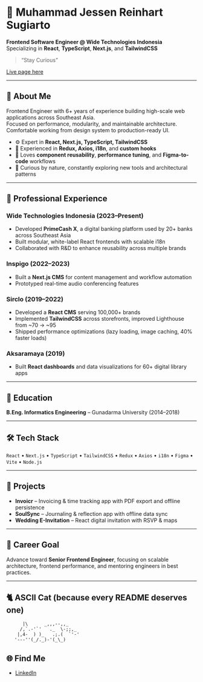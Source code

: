 # 🧠 Muhammad Jessen Reinhart Sugiarto

**Frontend Software Engineer @ Wide Technologies Indonesia**  
Specializing in **React**, **TypeScript**, **Next.js**, and **TailwindCSS**

> “Stay Curious”

[Live page here](https://jessenreinhart.github.io)

---

## 🚀 About Me

Frontend Engineer with 6+ years of experience building high-scale web applications across Southeast Asia.  
Focused on performance, modularity, and maintainable architecture.  
Comfortable working from design system to production-ready UI.

- ⚙️ Expert in **React, Next.js, TypeScript, TailwindCSS**
- 🧩 Experienced in **Redux, Axios, i18n**, and **custom hooks**
- 🎯 Loves **component reusability**, **performance tuning**, and **Figma-to-code** workflows
- 🧠 Curious by nature, constantly exploring new tools and architectural patterns

---

## 🧩 Professional Experience

### **Wide Technologies Indonesia (2023–Present)**
- Developed **PrimeCash X**, a digital banking platform used by 20+ banks across Southeast Asia  
- Built modular, white-label React frontends with scalable i18n  
- Collaborated with R&D to enhance reusability across multiple brands

### **Inspigo (2022–2023)**
- Built a **Next.js CMS** for content management and workflow automation  
- Prototyped real-time audio conferencing features

### **Sirclo (2019–2022)**
- Developed a **React CMS** serving 100,000+ brands  
- Implemented **TailwindCSS** across storefronts, improved Lighthouse from ~70 → ~95  
- Shipped performance optimizations (lazy loading, image caching, 40% faster loads)

### **Aksaramaya (2019)**
- Built **React dashboards** and data visualizations for 60+ digital library apps

---

## 🧠 Education
**B.Eng. Informatics Engineering** – Gunadarma University (2014–2018)

---

## 🛠️ Tech Stack
`React` • `Next.js` • `TypeScript` • `TailwindCSS` • `Redux` • `Axios` • `i18n` • `Figma` • `Vite` • `Node.js`

---

## 🧾 Projects
- **Invoicr** – Invoicing & time tracking app with PDF export and offline persistence  
- **SoulSync** – Journaling & reflection app with offline data sync  
- **Wedding E-Invitation** – React digital invitation with RSVP & maps

---

## 🧭 Career Goal
Advance toward **Senior Frontend Engineer**, focusing on scalable architecture, frontend performance, and mentoring engineers in best practices.

---

## 🐈 ASCII Cat (because every README deserves one)

```
      |\      _,,,--,,_        
     /,`.-'`'   ._  \-;;,_    
    |,4-  ) )_   .;.(  `'-'   
   '---''(_/._)-'(_\_)              

```

## 🌐 Find Me
- [LinkedIn](https://linkedin.com/in/muhammadjessen)
